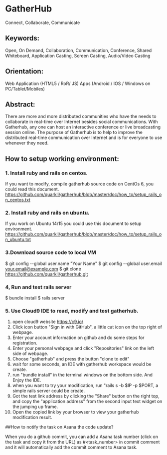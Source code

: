 # GatherHub
Connect, Collaborate, Communicate

## Keywords: 
Open, On Demand, Collaboration, Communication, Conference, Shared Whiteboard, Application Casting, Screen Casting, Audio/Video Casting

## Orientation:
Web Application (HTML5 / RoR/ JS)
Apps (Android / IOS / Windows on PC/Tablet/Mobiles)

## Abstract:
There are more and more distributed communities who have the needs to collaborate in real-time over Internet besides social communications. With Gatherhub, any one can host an interactive conference or live broadcasting session online. The purpose of Gatherhub is to help to improve the distributed real-time communication over Internet and is for everyone to use whenever they need.

## How to setup working environment:
### 1. Install ruby and rails on centos.
If you want to modify, compile gatherhub source code on CentOs 6, you could read this document.
https://github.com/quarkli/gatherhub/blob/master/doc/how_to/setup_rails_on_centos.txt

### 2. Install ruby and rails on ubuntu.
If you work on Ubuntu 14/15 you could use this document to setup environment.
https://github.com/quarkli/gatherhub/blob/master/doc/how_to/setup_rails_on_ubuntu.txt

### 3.Download source code to local VM
$ git config --global user.name "Your Name"
$ git config --global user.email your.email@example.com
$ git clone https://github.com/quarkli/gatherhub.git

### 4, Run and test rails server
$ bundle install
$ rails server

### 5. Use Cloud9 IDE to read, modify and test gatherhub.
1) open cloud9 website https://c9.io/
2) Click icon button "Sign in with GitHub", a little cat icon on the top right of webpage.
3) Enter your account information on github and do some steps for registration.
4) Enter your personal webpage and click "Repositories" link on the left side of webpage.
5) Choose "gatherhub" and press the button "clone to edit"
6) wait for some seconds, an IDE with gatherhub workspace would be create. 
7) run "bundle install" in the terminal windows on the bottom side.  And Enjoy the IDE.
8) when you want to try your modification, run "rails s -b $IP -p $PORT, a simple rails server could be  create. 
9) Got the test link address by clicking the "Share" button on the right top, and copy the "application address" from the second input text widget on the jumping up frame.
10) Open the copied link by your browser to view your gatherhub modification result.




##How to notify the task on Asana the code update?

When you do a github commit, you can add a Asana task number (click on the task and copy it from the URL) as #<task_number> in commit comment and it will automatically add the commit comment to Asana task.




